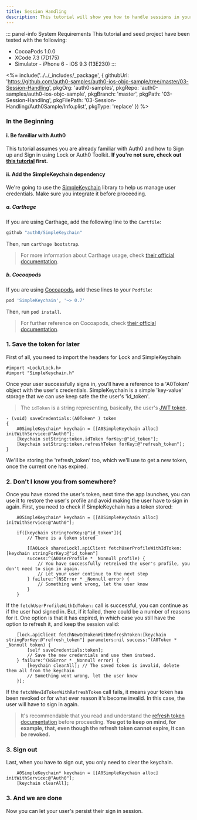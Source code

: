```yaml
---
title: Session Handling
description: This tutorial will show you how to handle sessions in your app, with the aim of preventing the user from being asked for credentials each time the app is launched.
---
```


::: panel-info System Requirements
This tutorial and seed project have been tested with the following:

* CocoaPods 1.0.0
* XCode 7.3 (7D175)
* Simulator - iPhone 6 - iOS 9.3 (13E230)
  :::

<%= include('../../_includes/_package', {
  githubUrl: 'https://github.com/auth0-samples/auth0-ios-objc-sample/tree/master/03-Session-Handling',
  pkgOrg: 'auth0-samples',
  pkgRepo: 'auth0-samples/auth0-ios-objc-sample',
  pkgBranch: 'master',
  pkgPath: '03-Session-Handling',
  pkgFilePath: '03-Session-Handling/Auth0Sample/Info.plist',
  pkgType: 'replace'
}) %>

### In the Beginning

#### i. Be familiar with Auth0

This tutorial assumes you are already familiar with Auth0 and how to Sign up and Sign in using Lock or Auth0 Toolkit. **If you're not sure, check out [this tutorial](01-login) first.**

#### ii. Add the SimpleKeychain dependency


We're going to use the [SimpleKeychain](https://github.com/auth0/SimpleKeychain) library to help us manage user credentials. Make sure you integrate it before proceeding.

##### a. Carthage

If you are using Carthage, add the following line to the `Cartfile`:

```ruby
github "auth0/SimpleKeychain"
```

Then, run `carthage bootstrap`.

> For more information about Carthage usage, check [their official documentation](https://github.com/Carthage/Carthage#if-youre-building-for-ios-tvos-or-watchos).

##### b. Cocoapods

If you are using [Cocoapods](https://cocoapods.org/), add these lines to your `Podfile`:

```ruby
pod 'SimpleKeychain', '~> 0.7'
```

Then, run `pod install`.

> For further reference on Cocoapods, check [their official documentation](http://guides.cocoapods.org/using/getting-started.html).


### 1. Save the token for later

First of all, you need to import the headers for Lock and SimpleKeychain

```objc
#import <Lock/Lock.h>
#import "SimpleKeychain.h"
```

Once your user successfully signs in, you'll have a reference to a 'A0Token' object with the user's credentials. SimpleKeychain is a simple 'key-value' storage that we can use keep safe the the user's 'id_token'.

> The `idToken` is a string representing, basically, the user's [JWT token](https://en.wikipedia.org/wiki/JSON_Web_Token).

```objc
- (void) saveCredentials:(A0Token* ) token
{
    A0SimpleKeychain* keychain = [[A0SimpleKeychain alloc] initWithService:@"Auth0"];
    [keychain setString:token.idToken forKey:@"id_token"];
    [keychain setString:token.refreshToken forKey:@"refresh_token"];
}
```

We'll be storing the 'refresh_token' too, which we'll use to get a new token, once the current one has expired.


### 2. Don't I know you from somewhere?

Once you have stored the user's token, next time the app launches, you can use it to restore the user's profile and avoid making the user have to sign in again. First, you need to check if SimpleKeychain has a token stored:

```objc
    A0SimpleKeychain* keychain = [[A0SimpleKeychain alloc] initWithService:@"Auth0"];

    if([keychain stringForKey:@"id_token"]){
    	// There is a token stored

    	[[A0Lock sharedLock].apiClient fetchUserProfileWithIdToken:[keychain stringForKey:@"id_token"]
    	success:^(A0UserProfile * _Nonnull profile) {
        	// You have successfully retreived the user's profile, you don't need to sign in again.
        	// Let your user continue to the next step
		} failure:^(NSError * _Nonnull error) {
			// Something went wrong, let the user know
		}
    }
```

If the `fetchUserProfileWithIdToken:` call is successful, you can continue as if the user had signed in. But, if it failed, there could be a number of reasons for it. One option is that it has expired, in which case you still have the option to refresh it, and keep the session valid:

```objc
    [lock.apiClient fetchNewIdTokenWithRefreshToken:[keychain stringForKey:@"refresh_token"] parameters:nil success:^(A0Token * _Nonnull token) {
        [self saveCredentials:token];
        // Save the new credentials and use them instead.
   	} failure:^(NSError * _Nonnull error) {
   		[keychain clearAll]; // The saved token is invalid, delete them all from the keychain
		// Something went wrong, let the user know
	}];
```

If the `fetchNewIdTokenWithRefreshToken` call fails, it means your token has been revoked or for what ever reason it's become invalid. In this case, the user will have to sign in again.

>It's recommendable that you read and understand the [refresh token documentation](/refresh-token) before proceeding. **You got to keep on mind, for example, that, even though the refresh token cannot expire, it can be revoked.**

### 3. Sign out

Last, when you have to sign out, you only need to clear the keychain.

```objc
    A0SimpleKeychain* keychain = [[A0SimpleKeychain alloc] initWithService:@"Auth0"];
    [keychain clearAll];
```

### 3. And we are done

Now you can let your user's persist their sign in session.
